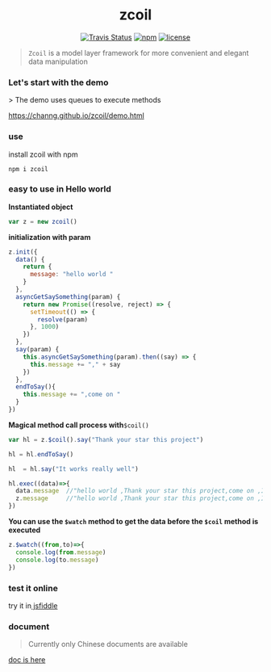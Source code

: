 <h1 align="center">zcoil</center></h3>

<p align="center">
  <a href="https://travis-ci.org/channg/zcoil"><img alt="Travis Status" src="https://img.shields.io/travis/channg/zcoil/master.svg?style=flat-square"></a>
  <a href="https://www.npmjs.com/package/zcoil"><img alt="npm" src="https://img.shields.io/npm/v/zcoil.svg?style=flat-square"></a>
  <a href="https://github.com/channg/zcoil/blob/master/LICENSE"><img alt="license" src="https://img.shields.io/github/license/channg/zcoil.svg?style=flat-square"></a>
</p>




> `Zcoil` is a model layer framework for more convenient and elegant data manipulation

<h3>Let's start with the demo</h3>
> The demo uses queues to execute methods

<a href="https://channg.github.io/zcoil/demo.html">https://channg.github.io/zcoil/demo.html</a>

<h3>use</h3>
<p>install zcoil with npm</p>

```  
npm i zcoil
```
<h3>easy to use in Hello world</h3>

**Instantiated object**

```javascript
var z = new zcoil()
```

**initialization with param**

```javascript
z.init({
  data() {
    return {
      message: "hello world "
    }
  },
  asyncGetSaySomething(param) {
    return new Promise((resolve, reject) => {
      setTimeout(() => {
        resolve(param)
      }, 1000)
    })
  },
  say(param) {
    this.asyncGetSaySomething(param).then((say) => {
      this.message += "," + say
    })
  },
  endToSay(){
    this.message += ",come on "
  }
})
```
**Magical method call process with**`$coil()`

```javascript
var hl = z.$coil().say("Thank your star this project")

hl = hl.endToSay()

hl  = hl.say("It works really well")

hl.exec((data)=>{
  data.message  //"hello world ,Thank your star this project,come on ,It works really well" 
  z.message     //"hello world ,Thank your star this project,come on ,It works really well" 
})
```

**You can use the `$watch` method to get the data before the `$coil` method is executed**

```javascript
z.$watch((from,to)=>{
  console.log(from.message)
  console.log(to.message)
})
```

<h3>test it online</h3>

try it in[ jsfiddle](https://jsfiddle.net/channg/uhfxqsj4/11/)


<h3>document</h3>

>Currently only Chinese documents are available

[doc is here](https://channg.github.io/zcoil/)

